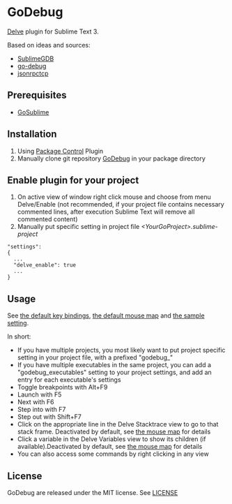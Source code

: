 # GoDebug

[Delve](https://github.com/derekparker/delve) plugin for Sublime Text 3.

Based on ideas and sources:
* [SublimeGDB](https://github.com/quarnster/SublimeGDB)
* [go-debug](https://github.com/lloiser/go-debug)
* [jsonrpctcp](https://github.com/joshmarshall/jsonrpctcp)

## Prerequisites
* [GoSublime](https://github.com/DisposaBoy/GoSublime)

## Installation
1. Using [Package Control](https://packagecontrol.io/docs/usage) Plugin
2. Manually clone git repository [GoDebug](https://github.com/dishmaev/GoDebug) in your package directory

## Enable plugin for your project
1. On active view of window right click mouse and choose from menu Delve/Enable (not recommended, if your project file contains necessary commented lines, after execution Sublime Text will remove all commented content)
2. Manually put specific setting in project file *\<YourGoProject\>.sublime-project*
```
"settings":
{
  ...
  "delve_enable": true
  ...
}
```

## Usage
See [the default key bindings](https://github.com/dishmaev/GoDebug/blob/master/Default.sublime-keymap), [the default mouse map](https://github.com/dishmaev/GoDebug/blob/master/Default.sublime-mousemap) and [the sample setting](https://github.com/dishmaev/GoDebug/blob/master/GoDebug.sublime-settings).

In short:
* If you have multiple projects, you most likely want to put project specific setting in your project file, with a prefixed "godebug_"
* If you have multiple executables in the same project, you can add a "godebug_executables" setting to your project settings, and add an entry for each executable's settings
* Toggle breakpoints with Alt+F9
* Launch with F5
* Next with F6
* Step into with F7
* Step out with Shift+F7
* Click on the appropriate line in the Delve Stacktrace view to go to that stack frame. Deactivated by default, see [the mouse map](https://github.com/dishmaev/GoDebug/blob/master/Default.sublime-mousemap) for details
* Click a variable in the Delve Variables view to show its children (if available).Deactivated by default, see [the mouse map](https://github.com/dishmaev/GoDebug/blob/master/Default.sublime-mousemap) for details
* You can also access some commands by right clicking in any view

## License
GoDebug are released under the MIT license. See [LICENSE](https://github.com/dishmaev/GoDebug/blob/master/LICENSE)
